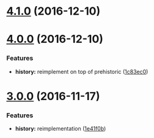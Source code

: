 <a name="4.1.0"></a>
# [4.1.0](https://github.com/motorcyclejs/history/compare/v4.0.0...v4.1.0) (2016-12-10)



<a name="4.0.0"></a>
# [4.0.0](https://github.com/motorcyclejs/history/compare/v3.0.0...v4.0.0) (2016-12-10)


### Features

* **history:** reimplement on top of prehistoric ([1c83ec0](https://github.com/motorcyclejs/history/commit/1c83ec0))



<a name="3.0.0"></a>
# [3.0.0](https://github.com/motorcyclejs/history/compare/1e41f0b...v3.0.0) (2016-11-17)


### Features

* **history:** reimplementation ([1e41f0b](https://github.com/motorcyclejs/history/commit/1e41f0b))



